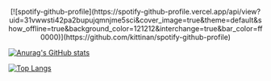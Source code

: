 <img src="https://komarev.com/ghpvc/?username=t1coz&style=flat-square&color=blue" alt=""/>

<p align="center">
   [![spotify-github-profile](https://spotify-github-profile.vercel.app/api/view?uid=31vwwsti42pa2bupujqmnjme5sci&cover_image=true&theme=default&show_offline=true&background_color=121212&interchange=true&bar_color=ff0000)](https://github.com/kittinan/spotify-github-profile)
</p>


[![Anurag's GitHub stats](https://github-readme-stats.vercel.app/api?username=t1coz&show_icons=true&theme=radical)](https://github.com/t1coz)

[![Top Langs](https://github-readme-stats.vercel.app/api/top-langs/?username=t1coz&theme=dark&layout=compact)](https://github.com/t1coz)
